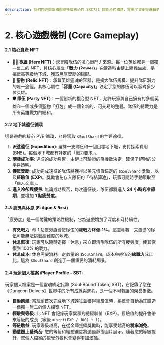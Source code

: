 ```yaml
---
description: 我們的遊戲架構圍繞多個核心的 ERC721 智能合約構建，實現了資產與邏輯的高度模組化。
---
```


# 2. 核心遊戲機制 (Core Gameplay)

#### **2.1 核心資產 NFT**

* **👨‍🚀 英雄 (Hero NFT)**：您冒險隊伍的核心戰鬥力來源。每一位英雄都是一個獨一無二的 NFT，其核心屬性「**戰力 (Power)**」在鑄造時由鏈上隨機生成，是挑戰高等級地下城、獲取豐厚獎勵的關鍵。
* **🏺 聖物 (Relic NFT)**：承載英雄靈魂的容器，是擴大隊伍規模、提升隊伍潛力的唯一途徑。其核心屬性「**容量 (Capacity)**」決定了您的隊伍可以容納多少位英雄。
* **🛡️ 隊伍 (Party NFT)**：一個創新的複合型 NFT，允許玩家將自己擁有的多個英雄和一個或多個聖物「打包」成一個全新的、可交易的整體。隊伍的總戰力是所有英雄戰力的總和。

#### **2.2 地下城遠征循環**

這是遊戲的核心 PVE 循環，也是獲取 `$SoulShard` 的主要途徑。

1. **派遣遠征 (Expedition)**: 選擇一支隊伍和一個目標地下城，支付探索費用 (BNB)。每個地下城都有特定的「戰力要求」。
2. **隨機成功率**: 遠征的成功與否，由鏈上可驗證的隨機數決定，確保了絕對的公平與透明。
3. **獲取獎勵**: 成功完成遠征的隊伍將獲得以美元價值錨定的 `$SoulShard` 獎勵，以及**經驗值 (EXP)**。獎勵會先存入隊伍的「待結算池」，玩家可隨時手動領取至「個人金庫」。
4. **進入冷卻與疲勞**: 無論成功與否，每次遠征後，隊伍都將進入 **24 小時的冷卻期**，並增加 **1 點疲勞度**。

#### **2.3 疲勞與休息 (Fatigue & Rest)**

「疲勞度」是一個關鍵的策略性機制，它為遊戲增加了深度和可持續性。

* **有效戰力**: 每 1 點疲勞度會使隊伍的**總戰力降低 2%**。這意味著一支疲憊的隊伍可能無法挑戰高難度的地城。
* **休息恢復**: 玩家可以隨時選擇「休息」來立即清除隊伍的所有疲勞度，使其恢復到 100% 的戰力。
* **休息成本**: 休息需要消耗一定數量的 `$SoulShard`，成本與隊伍的**總戰力**成正比。這為 `$SoulShard` 創造了一個重要的消耗場景。

#### **2.4 玩家個人檔案 (Player Profile - SBT)**

玩家個人檔案是一個靈魂綁定代幣 (Soul-Bound Token, SBT)，它記錄了您在《Dungeon Delvers》世界中的所有成就與進程，是一個不可轉讓的榮譽象徵。

* **自動創建**: 當玩家首次完成地下城遠征並獲得經驗值時，系統會自動為其鑄造一個獨一無二的個人檔案 NFT。
* **經驗與等級**: 此 NFT 會記錄玩家累積的總經驗值（EXP）。經驗值的提升會帶來等級的成長（等級 = `sqrt(EXP / 100) + 1`）。
* **等級助益**: 玩家等級越高，在從金庫提領獎勵時，能享受越高的**稅率減免**。
* **動態鏈上藝術品**: 您的等級和經驗進度將透過靜態圖片展示。隨著您的等級提升，您個人檔案的視覺外觀也會變得更加炫酷。
